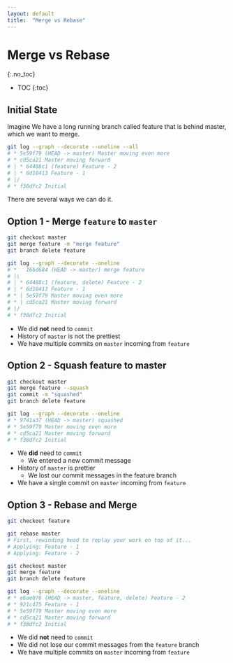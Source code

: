 ```yaml
---
layout: default
title:  "Merge vs Rebase"
---
```


# Merge vs Rebase
{:.no_toc}

* TOC
{:toc}

## Initial State
Imagine We have a long running branch called feature that is behind master, which we want to merge.

```bash
git log --graph --decorate --oneline --all
# * 5e59f79 (HEAD -> master) Master moving even more
# * cd5ca21 Master moving forward
# | * 64488c1 (feature) Feature - 2
# | * 6d10413 Feature - 1
# |/  
# * f38dfc2 Initial
```

There are several ways we can do it.

## Option 1 - Merge `feature` to `master`

```bash
git checkout master
git merge feature -m "merge feature"
git branch delete feature

git log --graph --decorate --oneline
# *   16bd684 (HEAD -> master) merge feature
# |\  
# | * 64488c1 (feature, delete) Feature - 2
# | * 6d10413 Feature - 1
# * | 5e59f79 Master moving even more
# * | cd5ca21 Master moving forward
# |/  
# * f38dfc2 Initial
```
- We did __not__ need to `commit`
- History of `master` is not the prettiest
- We have multiple commits on `master` incoming from `feature`

## Option 2 - Squash feature to master

```bash
git checkout master
git merge feature --squash
git commit -m "squashed"
git branch delete feature

git log --graph --decorate --oneline
# * 9741a37 (HEAD -> master) squashed
# * 5e59f79 Master moving even more
# * cd5ca21 Master moving forward
# * f38dfc2 Initial
```

- We __did__ need to `commit`
  - We entered a new commit message
- History of `master` is prettier
  - We lost our commit messages in the feature branch
- We have a single commit on `master` incoming from `feature`

## Option 3 - Rebase and Merge

```bash
git checkout feature

git rebase master
# First, rewinding head to replay your work on top of it...
# Applying: Feature - 1
# Applying: Feature - 2

git checkout master
git merge feature
git branch delete feature

git log --graph --decorate --oneline
# * e6ae076 (HEAD -> master, feature, delete) Feature - 2
# * 921c475 Feature - 1
# * 5e59f79 Master moving even more
# * cd5ca21 Master moving forward
# * f38dfc2 Initial

```

- We did __not__ need to `commit`
- We did not lose our commit messages from the `feature` branch
- We have multiple commits on `master` incoming from `feature`